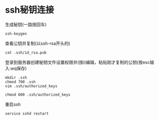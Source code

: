 # ssh秘钥连接

生成秘钥(一路按回车)

 ```text
ssh-keygen
```

查看公钥并复制(以ssh-rsa开头的)

```text
cat .ssh/id_rsa.pub
```

登录到服务器创建秘钥文件设置权限并(按i)编辑，粘贴刚才复制的公钥(按esc输入:wq保存)

```text
mkdir .ssh
chmod 700 .ssh
vim .ssh/authorized_keys
```

```text
chmod 600 .ssh/authorized_keys
```

重启ssh

```text
service sshd restart
```
